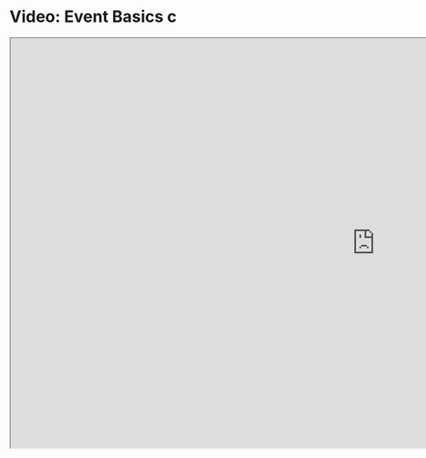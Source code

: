 # Video: Event Basics c

<iframe src="https://scrimba.com/scrim/cdqa88c9?pl=pBQgdHZ" width="1280" height="720" allowfullscreen="allowfullscreen" allow="autoplay; fullscreen; picture-in-picture"></iframe>
